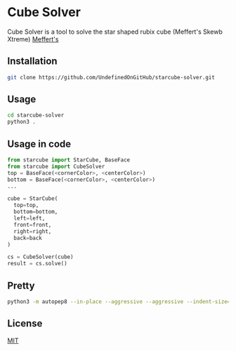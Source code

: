 # Cube Solver

Cube Solver is a tool to solve the star shaped rubix cube (Meffert's Skewb Xtreme)
[Meffert's](https://www.mefferts.com/)

## Installation

```bash
git clone https://github.com/UndefinedOnGitHub/starcube-solver.git
```

## Usage

```bash
cd starcube-solver
python3 .
```

## Usage in code

```python
from starcube import StarCube, BaseFace
from starcube import CubeSolver
top = BaseFace(<cornerColor>, <centerColor>)
bottom = BaseFace(<cornerColor>, <centerColor>)
...

cube = StarCube(
  top=top,
  bottom=bottom,
  left=left,
  front=front,
  right=right,
  back=back
)

cs = CubeSolver(cube)
result = cs.solve()
```

## Pretty

```bash
python3 -m autopep8 --in-place --aggressive --aggressive --indent-size=2 .\<filename>
```

## License

[MIT](https://choosealicense.com/licenses/mit/)
